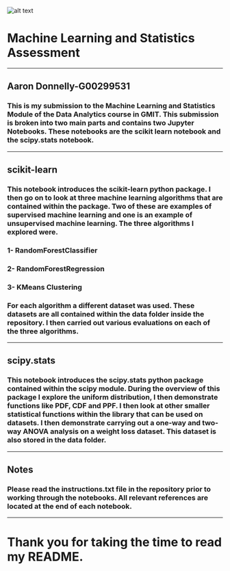 ![alt text](https://www.logolynx.com/images/logolynx/36/36c5ba49dd8ef0a12c11681df3d77548.jpeg)

# Machine Learning and Statistics Assessment
***
## Aaron Donnelly-G00299531

### This is my submission to the Machine Learning and Statistics Module of the Data Analytics course in GMIT. This submission is broken into two main parts and contains two Jupyter Notebooks. These notebooks are the scikit learn notebook and the scipy.stats notebook.
***
## scikit-learn

### This notebook introduces the scikit-learn python package. I then go on to look at three machine learning algorithms that are contained within the package. Two of these are examples of supervised machine learning and one is an example of unsupervised machine learning. The three algorithms I explored were. 
### 1- RandomForestClassifier
### 2- RandomForestRegression
### 3- KMeans Clustering

### For each algorithm a different dataset was used. These datasets are all contained within the data folder inside the repository. I then carried out various evaluations on each of the three algorithms.
***
## scipy.stats
### This notebook introduces the scipy.stats python package contained within the scipy module. During the overview of this package I explore the uniform distribution, I then demonstrate functions like PDF, CDF and PPF. I then look at other smaller statistical functions within the library that can be used on datasets. I then demonstrate carrying out a one-way and two-way ANOVA analysis on a weight loss dataset. This dataset is also stored in the data folder. 
***
## Notes
### Please read the instructions.txt file in the repository prior to working through the notebooks. All relevant references are located at the end of each notebook.
***
# Thank you for taking the time to read my README.